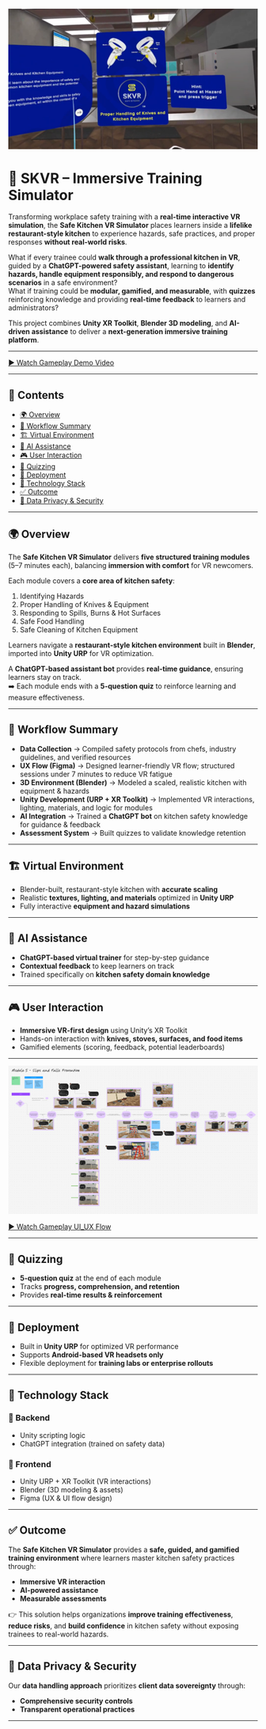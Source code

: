 ![SKVR](./Assets/Images/github/cover-image2.png)

# 🥘 SKVR – Immersive Training Simulator

Transforming workplace safety training with a **real-time interactive VR simulation**, the **Safe Kitchen VR Simulator** places learners inside a **lifelike restaurant-style kitchen** to experience hazards, safe practices, and proper responses **without real-world risks**.  

What if every trainee could **walk through a professional kitchen in VR**, guided by a **ChatGPT-powered safety assistant**, learning to **identify hazards, handle equipment responsibly, and respond to dangerous scenarios** in a safe environment?  
What if training could be **modular, gamified, and measurable**, with **quizzes** reinforcing knowledge and providing **real-time feedback** to learners and administrators?  

This project combines **Unity XR Toolkit**, **Blender 3D modeling**, and **AI-driven assistance** to deliver a **next-generation immersive training platform**.  

---

[▶ Watch Gameplay Demo Video](https://drive.google.com/file/d/10mvSvwlM1RvYSZ8aqwr83UecTXipHM6w/view?usp=drive_link)

---

## 📑 Contents
- [🌍 Overview](#-overview)  
- [🔄 Workflow Summary](#-workflow-summary)  
- [🏗 Virtual Environment](#-virtual-environment)  
- [🤖 AI Assistance](#-ai-assistance)  
- [🎮 User Interaction](#-user-interaction)  
- [📝 Quizzing](#-quizzing)  
- [🧪 Deployment](#-deployment)  
- [🎯 Technology Stack](#-technology-stack)  
- [✅ Outcome](#-outcome)  
- [🔐 Data Privacy & Security](#-data-privacy--security)  

---

## 🌍 Overview
The **Safe Kitchen VR Simulator** delivers **five structured training modules** (5–7 minutes each), balancing **immersion with comfort** for VR newcomers.  

Each module covers a **core area of kitchen safety**:  
1. Identifying Hazards  
2. Proper Handling of Knives & Equipment  
3. Responding to Spills, Burns & Hot Surfaces  
4. Safe Food Handling  
5. Safe Cleaning of Kitchen Equipment  

Learners navigate a **restaurant-style kitchen environment** built in **Blender**, imported into **Unity URP** for VR optimization.  

A **ChatGPT-based assistant bot** provides **real-time guidance**, ensuring learners stay on track.  
➡️ Each module ends with a **5-question quiz** to reinforce learning and measure effectiveness.  

---

## 🔄 Workflow Summary
- **Data Collection** → Compiled safety protocols from chefs, industry guidelines, and verified resources  
- **UX Flow (Figma)** → Designed learner-friendly VR flow; structured sessions under 7 minutes to reduce VR fatigue  
- **3D Environment (Blender)** → Modeled a scaled, realistic kitchen with equipment & hazards  
- **Unity Development (URP + XR Toolkit)** → Implemented VR interactions, lighting, materials, and logic for modules  
- **AI Integration** → Trained a **ChatGPT bot** on kitchen safety knowledge for guidance & feedback  
- **Assessment System** → Built quizzes to validate knowledge retention  

---

## 🏗 Virtual Environment
- Blender-built, restaurant-style kitchen with **accurate scaling**  
- Realistic **textures, lighting, and materials** optimized in **Unity URP**  
- Fully interactive **equipment and hazard simulations**  

---

## 🤖 AI Assistance
- **ChatGPT-based virtual trainer** for step-by-step guidance  
- **Contextual feedback** to keep learners on track  
- Trained specifically on **kitchen safety domain knowledge**  

---

## 🎮 User Interaction
- **Immersive VR-first design** using Unity’s XR Toolkit  
- Hands-on interaction with **knives, stoves, surfaces, and food items**  
- Gamified elements (scoring, feedback, potential leaderboards)  

---

![SKVR](./Assets/Images/github/figma-ux-flow.png)

[▶ Watch Gameplay UI_UX Flow](https://www.figma.com/board/cQgocvhTXEDrwipRGhxJeR/Module-5-UX-Flow-and-Storyboard?node-id=0-1&p=f)

---

## 📝 Quizzing
- **5-question quiz** at the end of each module  
- Tracks **progress, comprehension, and retention**  
- Provides **real-time results & reinforcement**  

---

## 🧪 Deployment
- Built in **Unity URP** for optimized VR performance  
- Supports **Android-based VR headsets only**  
- Flexible deployment for **training labs or enterprise rollouts**  

---

## 🎯 Technology Stack

### 🔹 Backend
- Unity scripting logic  
- ChatGPT integration (trained on safety data)  

### 🔹 Frontend
- Unity URP + XR Toolkit (VR interactions)  
- Blender (3D modeling & assets)  
- Figma (UX & UI flow design)  

---

## ✅ Outcome
The **Safe Kitchen VR Simulator** provides a **safe, guided, and gamified training environment** where learners master kitchen safety practices through:  
- **Immersive VR interaction**  
- **AI-powered assistance**  
- **Measurable assessments**  

👉 This solution helps organizations **improve training effectiveness**, **reduce risks**, and **build confidence** in kitchen safety without exposing trainees to real-world hazards.  

---

## 🔐 Data Privacy & Security
Our **data handling approach** prioritizes **client data sovereignty** through:
- **Comprehensive security controls**  
- **Transparent operational practices**  

---
